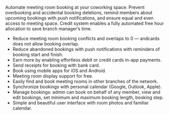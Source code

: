 Automate meeting room booking at your coworking space. Prevent overbooking and accidental booking deletions, remind members about upcoming bookings with push notifications, and ensure equal and even access to meeting space. Credit system enables a fully automated free hour allocation to save branch manager’s time.

- Reduce meeting room booking conflicts and overlaps to 0 — andcards does not allow booking overlap.
- Reduce abandoned bookings with push notifications with reminders of booking start and finish.
- Earn more by enabling effortless debit or credit cards in-app payments.
- Send receipts for booking with bank card.
- Book using mobile apps for iOS and Android.
- Meeting room display support for free.
- Easily find and book meeting rooms in other branches of the network.
- Synchronize bookings with personal calendar (Google, Outlook, Apple).
- Manage bookings: admin can book on behalf of any member, view and edit bookings, set minimum and maximum booking length, booking step.
- Simple and beautiful user interface with room photos and familiar calendar.